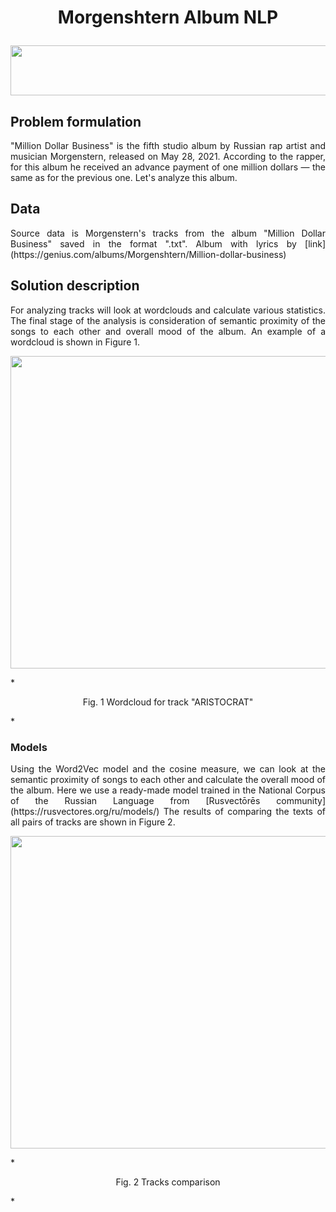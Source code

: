 # <p align="center">Morgenshtern Album NLP</p> 

<p align="center">
  <img src=https://img.golos.io/proxy/http://lk.aldmi.ru/wp-content/uploads/2016/04/Divider_03-1.png width="600" height="80">
</p>

## Problem formulation

<p align="justify"> 
  "Million Dollar Business" is the fifth studio album by Russian rap artist and musician Morgenstern, released on May 28, 2021. According to the rapper, for this album he received an advance payment of one million dollars — the same as for the previous one. Let's analyze this album.
</p>

## Data
<p align="justify"> 
  Source data is Morgenstern's tracks from the album "Million Dollar Business" saved in the format ".txt". Album with lyrics by [link](https://genius.com/albums/Morgenshtern/Million-dollar-business)
</p>

## Solution description

<p align="justify"> 
  For analyzing tracks will look at wordclouds and calculate various statistics. The final stage of the analysis is consideration of semantic proximity of the songs to each other and overall mood of the album. An example of a wordcloud is shown in Figure 1.
</p>

<p align="center">
  <img src=pictures/WI_sales.png "Wordcloud for track "ARISTOCRAT"" width="750" height="500">
</p>

*<p align="center">
  Fig. 1 Wordcloud for track "ARISTOCRAT"
</p>* 
                

### Models
<p align="justify">
  Using the Word2Vec model and the cosine measure, we can look at the semantic proximity of songs to each other and calculate the overall mood of the album. Here we use a ready-made model trained in the National Corpus of the Russian Language from [Rusvectōrēs community] (https://rusvectores.org/ru/models/) 
  The results of comparing the texts of all pairs of tracks are shown in Figure 2.
</p>

<p align="center">
  <img src=pictures/WI_sales.png "Tracks comparison" width="750" height="500">
</p>

*<p align="center">
  Fig. 2 Tracks comparison
</p>* 

